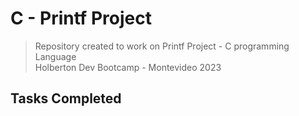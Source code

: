 # C - Printf Project
> Repository created to work on Printf Project - C programming Language <br>
Holberton Dev Bootcamp - Montevideo 2023
## Tasks Completed
